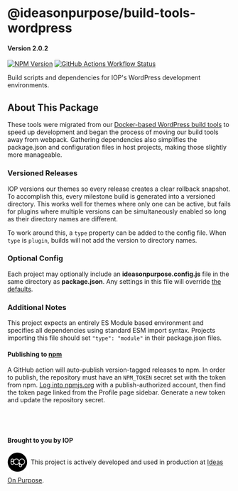 # @ideasonpurpose/build-tools-wordpress

#### Version 2.0.2

[![NPM Version](https://img.shields.io/npm/v/%40ideasonpurpose%2Fbuild-tools-wordpress?logo=npm)](https://www.npmjs.com/package/@ideasonpurpose/build-tools-wordpress)
[![GitHub Actions Workflow Status](https://img.shields.io/github/actions/workflow/status/ideasonpurpose/build-tools-wordpress/npm-publish.yml?logo=github&logoColor=white)](https://github.com/ideasonpurpose/build-tools-wordpress#readme)

Build scripts and dependencies for IOP's WordPress development environments.

## About This Package

These tools were migrated from our [Docker-based WordPress build tools](https://github.com/ideasonpurpose/docker-build) to speed up development and began the process of moving our build tools away from webpack. Gathering dependencies also simplifies the package.json and configuration files in host projects, making those slightly more manageable.

### Versioned Releases

IOP versions our themes so every release creates a clear rollback snapshot. To accomplish this, every milestone build is generated into a versioned directory. This works well for themes where only one can be active, but fails for plugins where multiple versions can be simultaneously enabled so long as their directory names are different.

To work around this, a `type` property can be added to the config file. When `type` is `plugin`, builds will not add the version to directory names.

### Optional Config

Each project may optionally include an **ideasonpurpose.config.js** file in the same directory as **package.json**. Any settings in this file will override [the defaults](https://github.com/ideasonpurpose/build-tools-wordpress/blob/main/config/ideasonpurpose.config.js).

<!--

- **`src`** - The **source** directory containing source files which should be compiled or transposed. The contents of this directory will be omitted from builds.
- **`dist`** - The **distribution** directory where processed, production-ready files will be output to. All contents of this directory will be included in builds.
- **`src`** - An array of file entry points relative to the `src` directory. Each entry point will generate a like-named output file. All files and assets imported by a given entry point will be accessible from that entry's corresponding output file.

-->

### Additional Notes

This project expects an entirely ES Module based environment and specifies all dependencies using standard ESM import syntax. Projects importing this file should set `"type": "module"` in their package.json files.

#### Publishing to [npm](https://www.npmjs.com/package/@ideasonpurpose/build-tools-wordpress)

A GitHub action will auto-publish version-tagged releases to npm. In order to publish, the repository must have an `NPM_TOKEN` secret set with the token from npm. [Log into npmjs.org](https://www.npmjs.com/login) with a publish-authorized account, then find the token page linked from the Profile page sidebar. Generate a new token and update the repository secret.

<!-- START IOP CREDIT BLURB -->

## &nbsp;

#### Brought to you by IOP

<a href="https://www.ideasonpurpose.com"><img src="https://raw.githubusercontent.com/ideasonpurpose/ideasonpurpose/master/iop-logo-white-on-black-88px.png" height="44" align="top" alt="IOP Logo"></a><img src="https://raw.githubusercontent.com/ideasonpurpose/ideasonpurpose/master/spacer.png" align="middle" width="4" height="54"> This project is actively developed and used in production at <a href="https://www.ideasonpurpose.com">Ideas On Purpose</a>.

<!-- END IOP CREDIT BLURB -->
